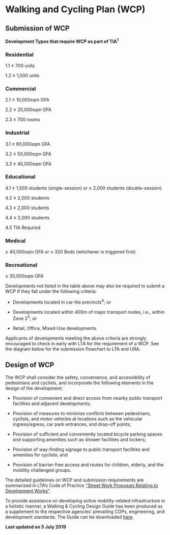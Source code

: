# Walking and Cycling Plan (WCP)

## Submission of WCP

**Development Types that require WCP as part of TIA<sup>1</sup>**

### Residential
1.1 ≥ 700 units
1.2 ≥ 1,000 units

### Commercial
2.1 ≥ 10,000sqm GFA
2.2 ≥ 20,000sqm GFA
2.3 ≥ 700 rooms

### Industrial
3.1 ≥ 60,000sqm GFA
3.2 ≥ 50,000sqm GFA
3.3 ≥ 40,000sqm GFA

### Educational
4.1 ≥ 1,500 students (single-session) or ≥ 2,000 students (double-session)
4.2 ≥ 2,000 students
4.3 ≥ 2,000 students
4.4 ≥ 2,000 students
4.5 TIA Required

### Medical
≥ 40,000sqm GFA or ≥ 320 Beds (whichever is triggered first)

### Recreational
≥ 30,000sqm GFA

Developments not listed in the table above may also be required to submit a WCP if they fall under the following criteria:

- Developments located in car-lite precincts<sup>4</sup>; or
- Developments located within 400m of major transport nodes, i.e., within Zone 2<sup>5</sup>; or
- Retail, Office, Mixed-Use developments.

Applicants of developments meeting the above criteria are strongly encouraged to check in early with LTA for the requirement of a WCP. See the diagram below for the submission flowchart to LTA and URA.

## Design of WCP

The WCP shall consider the safety, convenience, and accessibility of pedestrians and cyclists, and incorporate the following elements in the design of the development:

- Provision of convenient and direct access from nearby public transport facilities and adjacent developments;
- Provision of measures to minimize conflicts between pedestrians, cyclists, and motor vehicles at locations such as the vehicular ingress/egress, car park entrances, and drop-off points;
- Provision of sufficient and conveniently located bicycle parking spaces and supporting amenities such as shower facilities and lockers;
- Provision of way-finding signage to public transport facilities and amenities for cyclists; and
- Provision of barrier-free access and routes for children, elderly, and the mobility challenged groups.

The detailed guidelines on WCP and submission requirements are summarized in LTA’s Code of Practice ["Street Work Proposals Relating to Development Works"](https://www.lta.gov.sg/content/ltaweb/en/industry-matters/development-and-building-and-construction-and-utility-works/street-proposals.html).

To provide assistance on developing active mobility-related infrastructure in a holistic manner, a Walking & Cycling Design Guide has been produced as a supplement to the respective agencies’ prevailing COPs, engineering, and development standards. The Guide can be downloaded [here](https://www.lta.gov.sg/content/ltaweb/en/walk-cycle-ride/WCP.html).

**Last updated on 5 July 2019**
